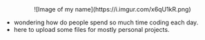 <center> ![Image of my name](https://i.imgur.com/x6qU1kR.png) </center>

- wondering how do people spend so much time coding each day.
- here to upload some files for mostly personal projects.



<!---
zillastar/zillastar is a ✨ special ✨ repository because its `README.md` (this file) appears on your GitHub profile.
You can click the Preview link to take a look at your changes.
--->
